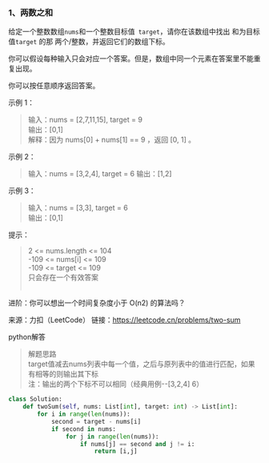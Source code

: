 ### 1、两数之和   
给定一个整数数组` nums `和一个整数目标值` target`，请你在该数组中找出 和为目标值` target ` 的那 两个/整数，并返回它们的数组下标。

你可以假设每种输入只会对应一个答案。但是，数组中同一个元素在答案里不能重复出现。

你可以按任意顺序返回答案。


示例 1：  

> 输入：nums = [2,7,11,15], target = 9  
> 输出：[0,1]  
> 解释：因为 nums[0] + nums[1] == 9 ，返回 [0, 1] 。 

示例 2： 

> 输入：nums = [3,2,4], target = 6 
> 输出：[1,2]   

示例 3： 

> 输入：nums = [3,3], target = 6  
> 输出：[0,1] 
 

提示：

> 2 <= nums.length <= 104  
> -109 <= nums[i] <= 109  
> -109 <= target <= 109  
> 只会存在一个有效答案  
 

进阶：你可以想出一个时间复杂度小于 O(n2) 的算法吗？

来源：力扣（LeetCode）
链接：https://leetcode.cn/problems/two-sum

python解答  

> 解题思路  
> target值减去nums列表中每一个值，之后与原列表中的值进行匹配，如果有相等的则输出其下标      
> 注：输出的两个下标不可以相同（经典用例--[3,2,4] 6）  


```python   
class Solution:
    def twoSum(self, nums: List[int], target: int) -> List[int]:
        for i in range(len(nums)):
            second = target - nums[i]
            if second in nums:
                for j in range(len(nums)):
                    if nums[j] == second and j != i:
                        return [i,j]

```
